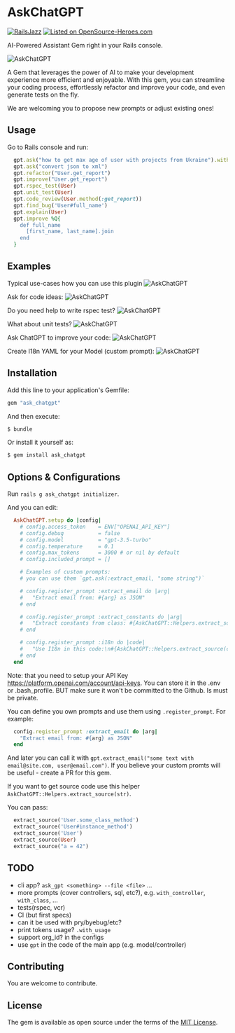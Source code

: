 # AskChatGPT

[![RailsJazz](https://github.com/igorkasyanchuk/rails_time_travel/blob/main/docs/my_other.svg?raw=true)](https://www.railsjazz.com)
[![Listed on OpenSource-Heroes.com](https://opensource-heroes.com/badge-v1.svg)](https://opensource-heroes.com/o/railsjazz)

AI-Powered Assistant Gem right in your Rails console.

![AskChatGPT](docs/gpt.gif)

A Gem that leverages the power of AI to make your development experience more efficient and enjoyable. With this gem, you can streamline your coding process, effortlessly refactor and improve your code, and even generate tests on the fly.

We are welcoming you to propose new prompts or adjust existing ones!

## Usage

Go to Rails console and run:

```ruby
  gpt.ask("how to get max age of user with projects from Ukraine").with_model(User, Project, Country)
  gpt.ask("convert json to xml")
  gpt.refactor("User.get_report")
  gpt.improve("User.get_report")
  gpt.rspec_test(User)
  gpt.unit_test(User)
  gpt.code_review(User.method(:get_report))
  gpt.find_bug('User#full_name')
  gpt.explain(User)
  gpt.improve %Q{
    def full_name
      [first_name, last_name].join
    end
  }
```

## Examples

Typical use-cases how you can use this plugin
![AskChatGPT](docs/gpt6.png)

Ask for code ideas:
![AskChatGPT](docs/gpt1.png)

Do you need help to write rspec test?
![AskChatGPT](docs/gpt2.png)

What about unit tests?
![AskChatGPT](docs/gpt3.png)

Ask ChatGPT to improve your code:
![AskChatGPT](docs/gpt4.png)

Create I18n YAML for your Model (custom prompt):
![AskChatGPT](docs/gpt5.png)

## Installation

Add this line to your application's Gemfile:

```ruby
gem "ask_chatgpt"
```

And then execute:
```bash
$ bundle
```

Or install it yourself as:
```bash
$ gem install ask_chatgpt
```

## Options & Configurations

Run `rails g ask_chatgpt initializer`.

And you can edit:

```ruby
  AskChatGPT.setup do |config|
    # config.access_token    = ENV["OPENAI_API_KEY"]
    # config.debug           = false
    # config.model           = "gpt-3.5-turbo"
    # config.temperature     = 0.1
    # config.max_tokens      = 3000 # or nil by default
    # config.included_prompt = []

    # Examples of custom prompts:
    # you can use them `gpt.ask(:extract_email, "some string")`

    # config.register_prompt :extract_email do |arg|
    #   "Extract email from: #{arg} as JSON"
    # end

    # config.register_prompt :extract_constants do |arg|
    #   "Extract constants from class: #{AskChatGPT::Helpers.extract_source(arg)}"
    # end

    # config.register_prompt :i18n do |code|
    #   "Use I18n in this code:\n#{AskChatGPT::Helpers.extract_source(code)}"
    # end
  end
```

Note: that you need to setup your API Key https://platform.openai.com/account/api-keys. You can store it in the .env or .bash_profile. BUT make sure it won't be committed to the Github. Is must be private.

You can define you own prompts and use them using `.register_prompt`. For example:

```ruby
  config.register_prompt :extract_email do |arg|
    "Extract email from: #{arg} as JSON"
  end
```

And later you can call it with `gpt.extract_email("some text with email@site.com, user@email.com")`.
If you believe your custom promts will be useful - create a PR for this gem.

If you want to get source code use this helper `AskChatGPT::Helpers.extract_source(str)`.

You can pass:

```ruby
  extract_source('User.some_class_method')
  extract_source('User#instance_method')
  extract_source('User')
  extract_source(User)
  extract_source("a = 42")
```

## TODO

- cli app? `ask_gpt <something> --file <file>` ...
- more prompts (cover controllers, sql, etc?), e.g. `with_controller`, `with_class`, ...
- tests(rspec, vcr)
- CI (but first specs)
- can it be used with pry/byebug/etc?
- print tokens usage? `.with_usage`
- support org_id? in the configs
- use `gpt` in the code of the main app (e.g. model/controller)

## Contributing

You are welcome to contribute.

## License

The gem is available as open source under the terms of the [MIT License](https://opensource.org/licenses/MIT).
